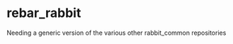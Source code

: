 rebar_rabbit
============

Needing a generic version of the various other rabbit_common repositories